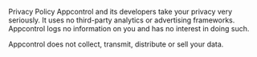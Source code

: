 
Privacy Policy
Appcontrol and its developers take your privacy very seriously. It uses no third-party analytics or advertising frameworks. Appcontrol logs no information on you and has no interest in doing such.

Appcontrol does not collect, transmit, distribute or sell your data.
